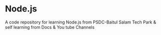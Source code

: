 # Node.js
A code repository for learning Node.js from PSDC-Baitul Salam Tech Park &amp; self learning from Docs &amp; You tube Channels
